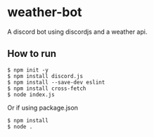 # weather-bot

A discord bot using discordjs and a weather api.

## How to run

```
$ npm init -y
$ npm install discord.js
$ npm install --save-dev eslint
$ npm install cross-fetch
$ node index.js
```

Or if using package.json

```
$ npm install
$ node .
```
